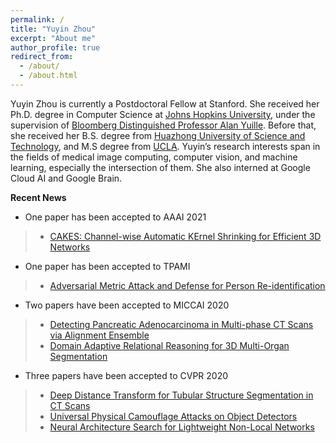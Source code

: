 ```yaml
---
permalink: /
title: "Yuyin Zhou"
excerpt: "About me"
author_profile: true
redirect_from: 
  - /about/
  - /about.html
---
```


Yuyin Zhou is currently a Postdoctoral Fellow at Stanford. She received her Ph.D. degree in Computer Science at [Johns Hopkins University](https://www.jhu.edu/), under the supervision of [Bloomberg Distinguished Professor Alan Yuille](http://www.cs.jhu.edu/~ayuille/). Before that, she received her B.S. degree from [Huazhong University of Science and Technology](https://en.wikipedia.org/wiki/Huazhong_University_of_Science_and_Technology), and M.S degree from [UCLA](https://www.ucla.edu/). Yuyin’s research interests span in the fields of medical image computing, computer vision, and machine learning, especially the intersection of them. She also interned at Google Cloud AI and Google Brain. 

**Recent News**

- One paper has been accepted to AAAI 2021
>* [CAKES: Channel-wise Automatic KErnel Shrinking for Efficient 3D Networks](https://arxiv.org/pdf/2003.12798.pdf)

- One paper has been accepted to TPAMI
>* [Adversarial Metric Attack and Defense for Person Re-identification](https://arxiv.org/pdf/1901.10650.pdf)
- Two papers have been accepted to MICCAI 2020
>* [Detecting Pancreatic Adenocarcinoma in Multi-phase CT Scans via Alignment Ensemble](https://arxiv.org/pdf/2003.08441.pdf)
>* [Domain Adaptive Relational Reasoning for 3D Multi-Organ Segmentation](https://arxiv.org/pdf/2005.09120.pdf)

- Three papers have been accepted to CVPR 2020
>* [Deep Distance Transform for Tubular Structure Segmentation in CT Scans](https://openaccess.thecvf.com/content_CVPR_2020/papers/Wang_Deep_Distance_Transform_for_Tubular_Structure_Segmentation_in_CT_Scans_CVPR_2020_paper.pdf)
>* [Universal Physical Camouflage Attacks on Object Detectors](https://openaccess.thecvf.com/content_CVPR_2020/papers/Huang_Universal_Physical_Camouflage_Attacks_on_Object_Detectors_CVPR_2020_paper.pdf)
>* [Neural Architecture Search for Lightweight Non-Local Networks](https://openaccess.thecvf.com/content_CVPR_2020/papers/Li_Neural_Architecture_Search_for_Lightweight_Non-Local_Networks_CVPR_2020_paper.pdf)

